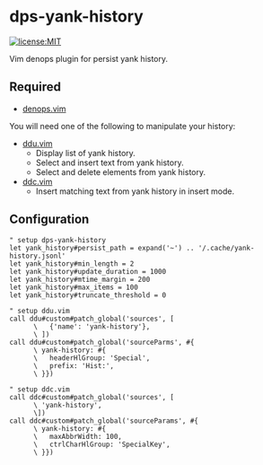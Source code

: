 # dps-yank-history

[![license:MIT](https://img.shields.io/github/license/Milly/dps-yank-history?style=flat-square)](LICENSE)

Vim denops plugin for persist yank history.

## Required

- [denops.vim](https://github.com/vim-denops/denops.vim)

You will need one of the following to manipulate your history:

- [ddu.vim](https://github.com/Shougo/ddu.vim)
  - Display list of yank history.
  - Select and insert text from yank history.
  - Select and delete elements from yank history.
- [ddc.vim](https://github.com/Shougo/ddc.vim)
  - Insert matching text from yank history in insert mode.


## Configuration

```vim
" setup dps-yank-history
let yank_history#persist_path = expand('~') .. '/.cache/yank-history.jsonl'
let yank_history#min_length = 2
let yank_history#update_duration = 1000
let yank_history#mtime_margin = 200
let yank_history#max_items = 100
let yank_history#truncate_threshold = 0

" setup ddu.vim
call ddu#custom#patch_global('sources', [
      \   {'name': 'yank-history'},
      \ ])
call ddu#custom#patch_global('sourceParms', #{
      \ yank-history: #{
      \   headerHlGroup: 'Special',
      \   prefix: 'Hist:',
      \ }})

" setup ddc.vim
call ddc#custom#patch_global('sources', [
      \ 'yank-history',
      \])
call ddc#custom#patch_global('sourceParams', #{
      \ yank-history: #{
      \   maxAbbrWidth: 100,
      \   ctrlCharHlGroup: 'SpecialKey',
      \ }})
```

